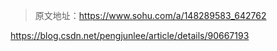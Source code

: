 > 原文地址：<https://www.sohu.com/a/148289583_642762>

https://blog.csdn.net/pengjunlee/article/details/90667193